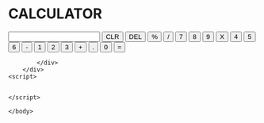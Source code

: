 # CALCULATOR

<!DOCTYPE html>
<html lang="en">
    <head>
        <link rel="stylesheet" href="style.css">
        <title>CALCULATOR</title>
    </head>
    <body>
        <div class="container">
            <div class ="calculator">
                <input type="text" placeholdder="0">
                <button>CLR</button>
                <button>DEL</button>
                <button>%</button>
                <button>/</button>
                <button>7</button>
                <button>8</button>
                <button>9</button>
                <button>X</button>
                <button>4</button>
                <button>5</button>
                <button>6</button>
                <button>-</button>
                <button>1</button>
                <button>2</button>
                <button>3</button>
                <button>+</button>
                <button>.</button>
                <button>0</button>
                <button onclick="calculate()"class="equal">=</button>
               
            </div>
        </div>
    <script>
       
            
    </script>

<script src="script.js"></script>


    </body>
